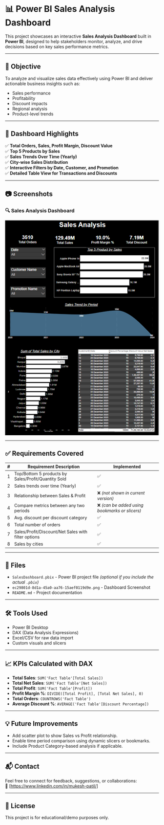 # 📊 Power BI Sales Analysis Dashboard

This project showcases an interactive **Sales Analysis Dashboard** built in **Power BI**, designed to help stakeholders monitor, analyze, and drive decisions based on key sales performance metrics.

---

## 🚀 Objective

To analyze and visualize sales data effectively using Power BI and deliver actionable business insights such as:
- Sales performance
- Profitability
- Discount impacts
- Regional analysis
- Product-level trends

---

## 📌 Dashboard Highlights

✅ **Total Orders, Sales, Profit Margin, Discount Value**  
✅ **Top 5 Products by Sales**  
✅ **Sales Trends Over Time (Yearly)**  
✅ **City-wise Sales Distribution**  
✅ **Interactive Filters by Date, Customer, and Promotion**  
✅ **Detailed Table View for Transactions and Discounts**

---

## 📷 Screenshots

### 🔍 Sales Analysis Dashboard
![Sales Dashboard](https://github.com/patilmukesh18/Product-Sales-Analysis/blob/main/Screenshot%202025-06-30%20114237.png)

---

## ✅ Requirements Covered

| # | Requirement Description | Implemented |
|--|---------------------------|-------------|
| 1 | Top/Bottom 5 products by Sales/Profit/Quantity Sold | ✅ |
| 2 | Sales trends over time (Yearly) | ✅ |
| 3 | Relationship between Sales & Profit | ❌ *(not shown in current version)* |
| 4 | Compare metrics between any two periods | ❌ *(can be added using bookmarks or slicers)* |
| 5 | Avg. discount per discount category | ✅ |
| 6 | Total number of orders | ✅ |
| 7 | Sales/Profit/Discount/Net Sales with filter options | ✅ |
| 8 | Sales by cities | ✅ |

---

## 📁 Files

- `SalesDashboard.pbix` - Power BI project file *(optional if you include the actual `.pbix`)*
- `ec29801d-8d1a-45a0-aa76-15aef0119d9e.png` - Dashboard Screenshot
- `README.md` - Project documentation

---

## 🛠 Tools Used

- Power BI Desktop
- DAX (Data Analysis Expressions)
- Excel/CSV for raw data import
- Custom visuals and slicers

---

## 📈 KPIs Calculated with DAX

- **Total Sales**: `SUM('Fact Table'[Total Sales])`
- **Total Net Sales**: `SUM('Fact Table'[Net Sales])`
- **Total Profit**: `SUM('Fact Table'[Profit])`
- **Profit Margin %**: `DIVIDE([Total Profit], [Total Net Sales], 0)`
- **Total Orders**: `COUNTROWS('Fact Table')`
- **Average Discount %**: `AVERAGE('Fact Table'[Discount Percentage])`

---

## 💡 Future Improvements

- Add scatter plot to show Sales vs Profit relationship.
- Enable time period comparison using dynamic slicers or bookmarks.
- Include Product Category-based analysis if applicable.

---

## 📬 Contact

Feel free to connect for feedback, suggestions, or collaborations:    
🔗 [https://www.linkedin.com/in/mukesh-patil/]

---

## 📜 License

This project is for educational/demo purposes only.

